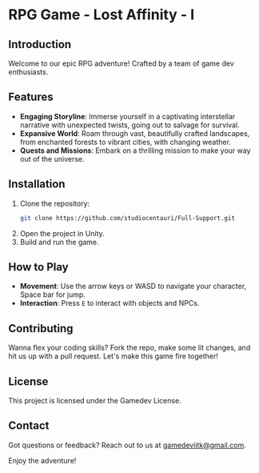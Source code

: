 # RPG Game - Lost Affinity - I

## Introduction
Welcome to our epic RPG adventure! Crafted by a team of game dev enthusiasts.

## Features
- **Engaging Storyline**: Immerse yourself in a captivating interstellar narrative with unexpected twists, going out to salvage for survival.
- **Expansive World**: Roam through vast, beautifully crafted landscapes, from enchanted forests to vibrant cities, with changing weather.
- **Quests and Missions**: Embark on a thrilling mission to make your way out of the universe.

## Installation
1. Clone the repository:
    ```bash
    git clone https://github.com/studiocentauri/Full-Support.git
    ```
2. Open the project in Unity.
3. Build and run the game.

## How to Play
- **Movement**: Use the arrow keys or WASD to navigate your character, Space bar for jump.
- **Interaction**: Press `E` to interact with objects and NPCs.

## Contributing
Wanna flex your coding skills? Fork the repo, make some lit changes, and hit us up with a pull request. Let's make this game fire together!

## License
This project is licensed under the Gamedev License.

## Contact
Got questions or feedback? Reach out to us at [gamedeviitk@gmail.com](mailto:gamedeviitk@gmail.com).

Enjoy the adventure!


